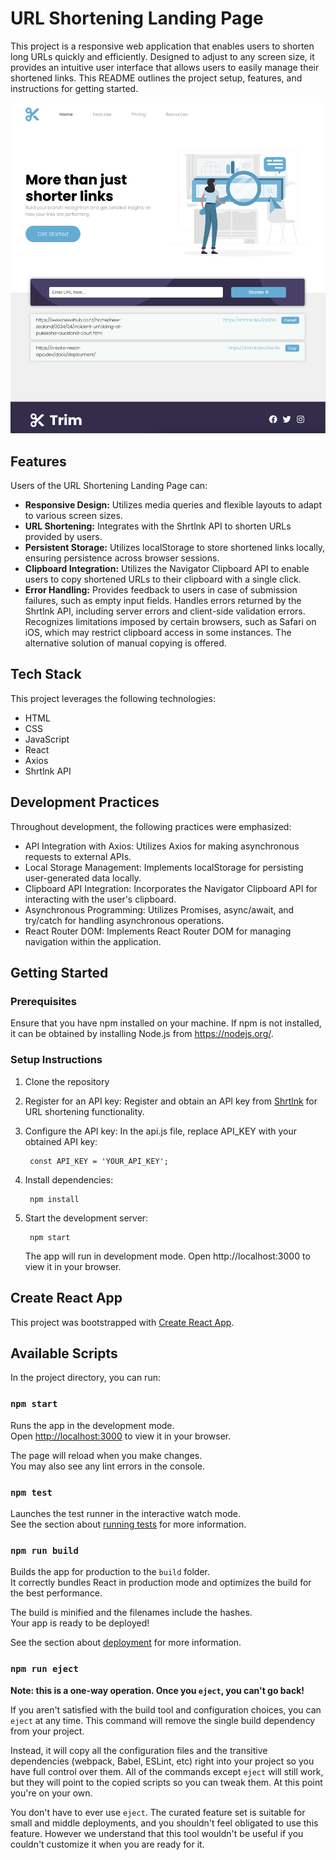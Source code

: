 # URL Shortening Landing Page

This project is a responsive web application that enables users to shorten long URLs quickly and efficiently. Designed to adjust to any screen size, it provides an intuitive user interface that allows users to easily manage their shortened links. This README outlines the project setup, features, and instructions for getting started.

![Demo Screenshot](src/assets/demo.png)

## Features
Users of the URL Shortening Landing Page can:

- **Responsive Design:** Utilizes media queries and flexible layouts to adapt to various screen sizes.
- **URL Shortening:** Integrates with the Shrtlnk API to shorten URLs provided by users.
- **Persistent Storage:** Utilizes localStorage to store shortened links locally, ensuring persistence across browser sessions.
- **Clipboard Integration:** Utilizes the Navigator Clipboard API to enable users to copy shortened URLs to their clipboard with a single click.
- **Error Handling:** Provides feedback to users in case of submission failures, such as empty input fields. Handles errors returned by the Shrtlnk API, including server errors and client-side validation errors. Recognizes limitations imposed by certain browsers, such as Safari on iOS, which may restrict clipboard access in some instances. The alternative solution of manual copying is offered.

## Tech Stack
This project leverages the following technologies:

- HTML
- CSS
- JavaScript
- React
- Axios
- Shrtlnk API

## Development Practices
Throughout development, the following practices were emphasized:

- API Integration with Axios: Utilizes Axios for making asynchronous requests to external APIs.
- Local Storage Management: Implements localStorage for persisting user-generated data locally.
- Clipboard API Integration: Incorporates the Navigator Clipboard API for interacting with the user's clipboard.
- Asynchronous Programming: Utilizes Promises, async/await, and try/catch for handling asynchronous operations.
- React Router DOM: Implements React Router DOM for managing navigation within the application.

## Getting Started
### Prerequisites
Ensure that you have npm installed on your machine. If npm is not installed, it can be obtained by installing Node.js from https://nodejs.org/.

### Setup Instructions
1. Clone the repository

2. Register for an API key: Register and obtain an API key from [Shrtlnk](https://shrtlnk.dev/developer) for URL shortening functionality.

3. Configure the API key: In the api.js file, replace API_KEY with your obtained API key:

        const API_KEY = 'YOUR_API_KEY';
4. Install dependencies:

        npm install
5. Start the development server:

        npm start
    The app will run in development mode. Open http://localhost:3000 to view it in your browser.


## Create React App

This project was bootstrapped with [Create React App](https://github.com/facebook/create-react-app).

## Available Scripts

In the project directory, you can run:

### `npm start`

Runs the app in the development mode.\
Open [http://localhost:3000](http://localhost:3000) to view it in your browser.

The page will reload when you make changes.\
You may also see any lint errors in the console.

### `npm test`

Launches the test runner in the interactive watch mode.\
See the section about [running tests](https://facebook.github.io/create-react-app/docs/running-tests) for more information.

### `npm run build`

Builds the app for production to the `build` folder.\
It correctly bundles React in production mode and optimizes the build for the best performance.

The build is minified and the filenames include the hashes.\
Your app is ready to be deployed!

See the section about [deployment](https://facebook.github.io/create-react-app/docs/deployment) for more information.

### `npm run eject`

**Note: this is a one-way operation. Once you `eject`, you can't go back!**

If you aren't satisfied with the build tool and configuration choices, you can `eject` at any time. This command will remove the single build dependency from your project.

Instead, it will copy all the configuration files and the transitive dependencies (webpack, Babel, ESLint, etc) right into your project so you have full control over them. All of the commands except `eject` will still work, but they will point to the copied scripts so you can tweak them. At this point you're on your own.

You don't have to ever use `eject`. The curated feature set is suitable for small and middle deployments, and you shouldn't feel obligated to use this feature. However we understand that this tool wouldn't be useful if you couldn't customize it when you are ready for it.


